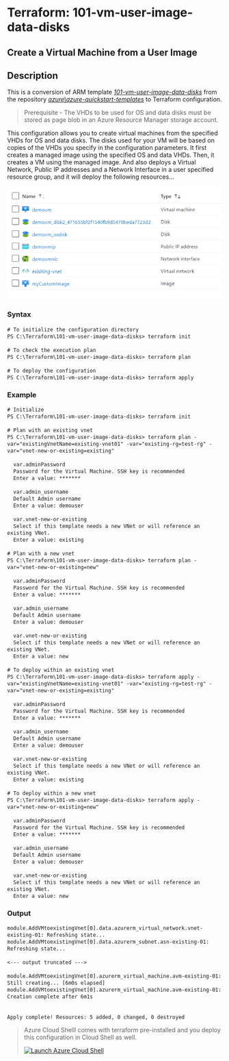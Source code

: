 # Terraform: 101-vm-user-image-data-disks
## Create a Virtual Machine from a User Image
## Description 

This is a conversion of ARM template *[101-vm-user-image-data-disks](https://github.com/Azure/azure-quickstart-templates/tree/master/101-vm-user-image-data-disks)* from the repository *[azure\azure-quickstart-templates](https://github.com/Azure/azure-quickstart-templates)* to Terraform configuration.

> Prerequisite - The VHDs to be used for OS and data disks must be stored as page blob in an Azure Resource Manager storage account.

This configuration allows you to create virtual machines from the specified VHDs for OS and data disks. The disks used for your VM will be based on copies of the VHDs you specify in the configuration parameters. It first creates a managed image using the specified OS and data VHDs. Then, it creates a VM using the managed image. And also deploys a Virtual Network, Public IP addresses and a Network Interface in a user specified resource group, and it will deploy the following resources...

![output](resources.png)

### Syntax
```
# To initialize the configuration directory
PS C:\Terraform\101-vm-user-image-data-disks> terraform init 

# To check the execution plan
PS C:\Terraform\101-vm-user-image-data-disks> terraform plan

# To deploy the configuration
PS C:\Terraform\101-vm-user-image-data-disks> terraform apply
```

### Example
```
# Initialize
PS C:\Terraform\101-vm-user-image-data-disks> terraform init 

# Plan with an existing vnet
PS C:\Terraform\101-vm-user-image-data-disks> terraform plan -var="existingVnetName=existing-vnet01" -var="existing-rg=test-rg" -var="vnet-new-or-existing=existing"

  var.adminPassword
  Password for the Virtual Machine. SSH key is recommended
  Enter a value: *******

  var.admin_username
  Default Admin username
  Enter a value: demouser

  var.vnet-new-or-existing
  Select if this template needs a new VNet or will reference an existing VNet.
  Enter a value: existing

# Plan with a new vnet
PS C:\Terraform\101-vm-user-image-data-disks> terraform plan -var="vnet-new-or-existing=new"

  var.adminPassword
  Password for the Virtual Machine. SSH key is recommended
  Enter a value: *******

  var.admin_username
  Default Admin username
  Enter a value: demouser

  var.vnet-new-or-existing
  Select if this template needs a new VNet or will reference an existing VNet.
  Enter a value: new

# To deploy within an existing vnet
PS C:\Terraform\101-vm-user-image-data-disks> terraform apply -var="existingVnetName=existing-vnet01" -var="existing-rg=test-rg" -var="vnet-new-or-existing=existing"

  var.adminPassword
  Password for the Virtual Machine. SSH key is recommended
  Enter a value: *******

  var.admin_username
  Default Admin username
  Enter a value: demouser

  var.vnet-new-or-existing
  Select if this template needs a new VNet or will reference an existing VNet.
  Enter a value: existing

# To deploy within a new vnet
PS C:\Terraform\101-vm-user-image-data-disks> terraform apply -var="vnet-new-or-existing=new"

  var.adminPassword
  Password for the Virtual Machine. SSH key is recommended
  Enter a value: *******

  var.admin_username
  Default Admin username
  Enter a value: demouser

  var.vnet-new-or-existing
  Select if this template needs a new VNet or will reference an existing VNet.
  Enter a value: new
```

### Output
```
module.AddVMtoexistingVnet[0].data.azurerm_virtual_network.vnet-existing-01: Refreshing state...
module.AddVMtoexistingVnet[0].data.azurerm_subnet.asn-existing-01: Refreshing state...

<--- output truncated --->

module.AddVMtoexistingVnet[0].azurerm_virtual_machine.avm-existing-01: Still creating... [6m0s elapsed]
module.AddVMtoexistingVnet[0].azurerm_virtual_machine.avm-existing-01: Creation complete after 6m1s 


Apply complete! Resources: 5 added, 0 changed, 0 destroyed
```
>Azure Cloud Shelll comes with terraform pre-installed and you deploy this configuration in Cloud Shell as well.
>
>[![](https://shell.azure.com/images/launchcloudshell.png "Launch Azure Cloud Shell")](https://shell.azure.com)
